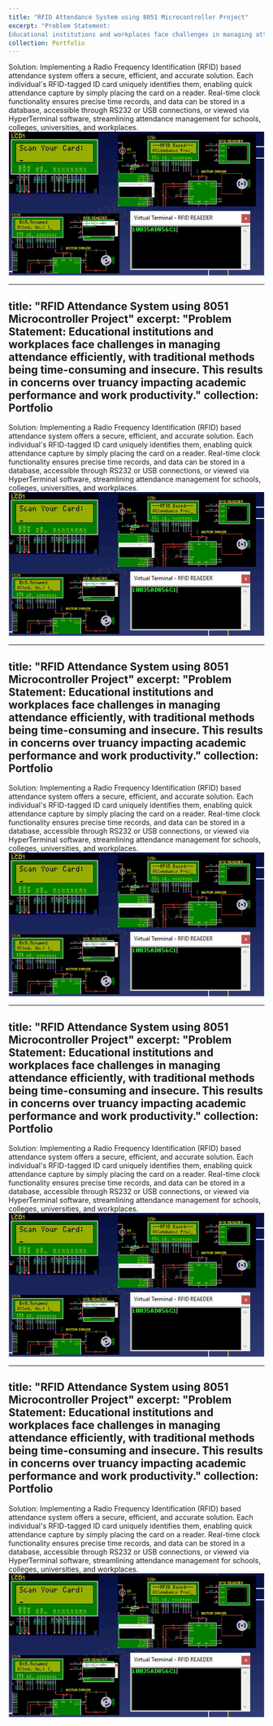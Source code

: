 ```yaml
---
title: "RFID Attendance System using 8051 Microcontroller Project"
excerpt: "Problem Statement:
Educational institutions and workplaces face challenges in managing attendance efficiently, with traditional methods being time-consuming and insecure. This results in concerns over truancy impacting academic performance and work productivity."
collection: Portfolio
---
```


Solution:
Implementing a Radio Frequency Identification (RFID) based attendance system offers a secure, efficient, and accurate solution. Each individual's RFID-tagged ID card uniquely identifies them, enabling quick attendance capture by simply placing the card on a reader. Real-time clock functionality ensures precise time records, and data can be stored in a database, accessible through RS232 or USB connections, or viewed via HyperTerminal software, streamlining attendance management for schools, colleges, universities, and workplaces.<br/><img src='/images/RFID_1.png'>

---
title: "RFID Attendance System using 8051 Microcontroller Project"
excerpt: "Problem Statement:
Educational institutions and workplaces face challenges in managing attendance efficiently, with traditional methods being time-consuming and insecure. This results in concerns over truancy impacting academic performance and work productivity."
collection: Portfolio
---

Solution:
Implementing a Radio Frequency Identification (RFID) based attendance system offers a secure, efficient, and accurate solution. Each individual's RFID-tagged ID card uniquely identifies them, enabling quick attendance capture by simply placing the card on a reader. Real-time clock functionality ensures precise time records, and data can be stored in a database, accessible through RS232 or USB connections, or viewed via HyperTerminal software, streamlining attendance management for schools, colleges, universities, and workplaces.<br/><img src='/images/RFID_1.png'>

---
title: "RFID Attendance System using 8051 Microcontroller Project"
excerpt: "Problem Statement:
Educational institutions and workplaces face challenges in managing attendance efficiently, with traditional methods being time-consuming and insecure. This results in concerns over truancy impacting academic performance and work productivity."
collection: Portfolio
---

Solution:
Implementing a Radio Frequency Identification (RFID) based attendance system offers a secure, efficient, and accurate solution. Each individual's RFID-tagged ID card uniquely identifies them, enabling quick attendance capture by simply placing the card on a reader. Real-time clock functionality ensures precise time records, and data can be stored in a database, accessible through RS232 or USB connections, or viewed via HyperTerminal software, streamlining attendance management for schools, colleges, universities, and workplaces.<br/><img src='/images/RFID_1.png'>

---
title: "RFID Attendance System using 8051 Microcontroller Project"
excerpt: "Problem Statement:
Educational institutions and workplaces face challenges in managing attendance efficiently, with traditional methods being time-consuming and insecure. This results in concerns over truancy impacting academic performance and work productivity."
collection: Portfolio
---

Solution:
Implementing a Radio Frequency Identification (RFID) based attendance system offers a secure, efficient, and accurate solution. Each individual's RFID-tagged ID card uniquely identifies them, enabling quick attendance capture by simply placing the card on a reader. Real-time clock functionality ensures precise time records, and data can be stored in a database, accessible through RS232 or USB connections, or viewed via HyperTerminal software, streamlining attendance management for schools, colleges, universities, and workplaces.<br/><img src='/images/RFID_1.png'>

---
title: "RFID Attendance System using 8051 Microcontroller Project"
excerpt: "Problem Statement:
Educational institutions and workplaces face challenges in managing attendance efficiently, with traditional methods being time-consuming and insecure. This results in concerns over truancy impacting academic performance and work productivity."
collection: Portfolio
---

Solution:
Implementing a Radio Frequency Identification (RFID) based attendance system offers a secure, efficient, and accurate solution. Each individual's RFID-tagged ID card uniquely identifies them, enabling quick attendance capture by simply placing the card on a reader. Real-time clock functionality ensures precise time records, and data can be stored in a database, accessible through RS232 or USB connections, or viewed via HyperTerminal software, streamlining attendance management for schools, colleges, universities, and workplaces.<br/><img src='/images/RFID_1.png'>
